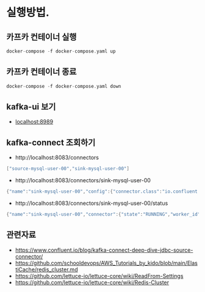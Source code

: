 # 실행방법.

## 카프카 컨테이너 실행

```go
docker-compose -f docker-compose.yaml up
```

## 카프카 컨테이너 종료 

```go
docker-compose -f docker-compose.yaml down
```

## kafka-ui 보기

- [localhost:8989](http://localhost:8989/)

## kafka-connect 조회하기

- http://localhost:8083/connectors

```go
["source-mysql-user-00","sink-mysql-user-00"]
```
- http://localhost:8083/connectors/sink-mysql-user-00

```go
{"name":"sink-mysql-user-00","config":{"connector.class":"io.confluent.connect.jdbc.JdbcSinkConnector","connection.password":"1234","auto.evolve":"true","connection.user":"sink_user","task.max":"1","name":"sink-mysql-user-00","auto.create":"true","connection.url":"jdbc:mysql://mysql:3306/sink","topics.regex":"^jdbc-connector-.*","insert.mode":"upsert","pk.mode":"record_value","pk.fields":"id"},"tasks":[{"connector":"sink-mysql-user-00","task":0}],"type":"sink"}
```

- http://localhost:8083/connectors/sink-mysql-user-00/status

```go
{"name":"sink-mysql-user-00","connector":{"state":"RUNNING","worker_id":"kafka-connect:8083"},"tasks":[{"id":0,"state":"RUNNING","worker_id":"kafka-connect:8083"}],"type":"sink"}
```

## 관련자료 

- https://www.confluent.io/blog/kafka-connect-deep-dive-jdbc-source-connector/
- https://github.com/schooldevops/AWS_Tutorials_by_kido/blob/main/ElastiCache/redis_cluster.md
- https://github.com/lettuce-io/lettuce-core/wiki/ReadFrom-Settings
- https://github.com/lettuce-io/lettuce-core/wiki/Redis-Cluster